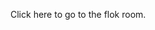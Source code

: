 Click <a>here</a> to go to the flok room.

<script type="module">
	import { PASTAGANG_ROOM_NAME } from 'https://www.pastagang.com/pastagang.js';
	const a = document.querySelector('a');
	a.href = `https://flok.cc/s/${PASTAGANG_ROOM_NAME}`;
</script>
